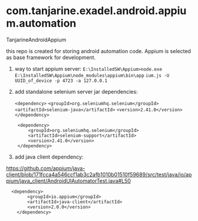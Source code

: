 com.tanjarine.exadel.android.appium.automation
======================

TanjarineAndroidAppium

this repo is created for storing android automation code. Appium is selected as base framework for development.


1) way to start appium server: 
`E:\InstalledSW\Appium>node.exe E:\InstalledSW\Appium\node_modules\appium\bin\app`
`ium.js -U UUID_of_device -p 4723 -a 127.0.0.1`

2) add standalone selenium server jar dependencies:
  	
	 `<dependency>`
         	`<groupId>org.seleniumhq.selenium</groupId>`
            	`<artifactId>selenium-java</artifactId>`
         	`<version>2.41.0</version>`
        `</dependency>`

        <dependency>
            <groupId>org.seleniumhq.selenium</groupId>
            <artifactId>selenium-support</artifactId>
            <version>2.41.0</version>
        </dependency>
        
        
        




3) add java client dependency:

 https://github.com/appium/java-client/blob/171fcca4a546ccf1ab3c2afb1010b01510f59689/src/test/java/io/appium/java_client/AndroidUIAutomatorTest.java#L50

      <dependency>
            <groupId>io.appium</groupId>
            <artifactId>java-client</artifactId>
            <version>2.0.0</version>
        </dependency>
      

